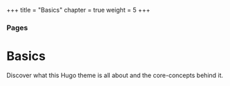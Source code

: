 +++
title = "Basics"
chapter = true
weight = 5
+++

### Pages

# Basics

Discover what this Hugo theme is all about and the core-concepts behind it.
